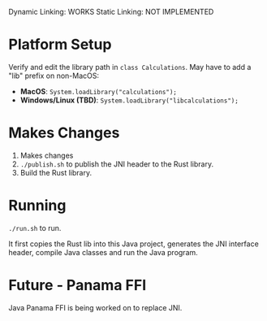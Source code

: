 Dynamic Linking: WORKS
Static Linking: NOT IMPLEMENTED

# Platform Setup
Verify and edit the library path in `class Calculations`. May have to add a "lib" prefix on non-MacOS:
  * **MacOS**: `System.loadLibrary("calculations");`
  * **Windows/Linux (TBD)**: `System.loadLibrary("libcalculations");`

# Makes Changes
1. Makes changes
1. `./publish.sh` to publish the JNI header to the Rust library.
1. Build the Rust library.

# Running
`./run.sh` to run.

It first copies the Rust lib into this Java project, generates the JNI interface header, compile Java classes and run the Java program.

# Future - Panama FFI
Java Panama FFI is being worked on to replace JNI.
